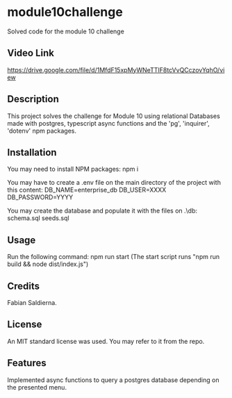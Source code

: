 # module10challenge
Solved code for the module 10 challenge

## Video Link

https://drive.google.com/file/d/1MfdF15xpMyWNeTTIF8tcVvQCczovYqhO/view

## Description

This project solves the challenge for Module 10 using relational Databases made with postgres, typescript async functions and the 'pg', 'inquirer', 'dotenv' npm packages. 

## Installation

You may need to install NPM packages:
  npm i

You may have to create a .env file on the main directory of the project with this content:
  DB_NAME=enterprise_db
  DB_USER=XXXX
  DB_PASSWORD=YYYY

You may create the database and populate it with the files on .\db:
  schema.sql
  seeds.sql

## Usage

Run the following command: 
  npm run start
(The start script runs "npm run build && node dist/index.js")

## Credits

Fabian Saldierna.

## License

An MIT standard license was used. You may refer to it from the repo.

## Features

Implemented async functions to query a postgres database depending on the presented menu.
